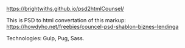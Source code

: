 https://brightwiths.github.io/psd2htmlCounsel/

This is PSD to html convertation of this markup: https://howdyho.net/freebies/councel-psd-shablon-biznes-lendinga

Technologies: Gulp, Pug, Sass. 